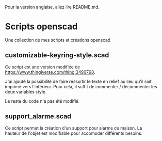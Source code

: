 Pour la version anglaise, allez lire README.md.

# Scripts openscad

Une collection de mes scripts et créations openscad.

## customizable-keyring-style.scad

Ce script est une version modifiée de https://www.thingiverse.com/thing:3496798.

J'ai ajouté la possibilité de faire ressortir le texte en relief au lieu qu'il soit imprimé vers l'intérieur. Pour cela, il suffit de commenter / décommenter les deux variables style.

Le reste du code n'a pas été modifié.

## support_alarme.scad

Ce script permet la création d'un support pour alarme de maison. La hauteur de l'objet est modifiable pour accomoder différents besoins.
